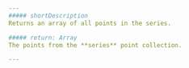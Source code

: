 ```yaml
---
##### shortDescription
Returns an array of all points in the series.

##### return: Array
The points from the **series** point collection.

---
```

